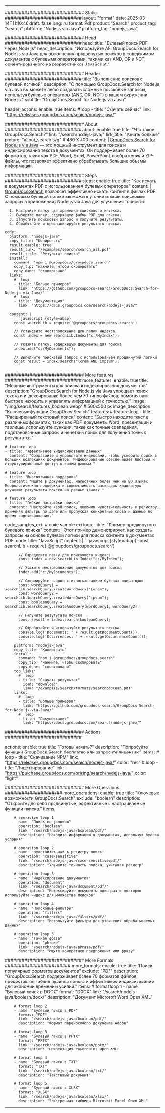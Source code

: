 
---
############################# Static ############################
layout: "format"
date:  2025-03-14T11:10:46
draft: false
lang: ru
format: Pdf
product: "Search"
product_tag: "search"
platform: "Node.js via Java"
platform_tag: "nodejs-java"

############################# Head ############################
head_title: "Булевый поиск PDF через Node.js"
head_description: "Используйте API GroupDocs.Search for Node.js via Java для выполнения продвинутых поисков в содержимом документов с булевыми операторами, такими как AND, OR и NOT, ориентированного на разработчиков JavaScript."

############################# Header ############################
title: "Выполнение поисков с булевой логикой" 
description: "С помощью GroupDocs.Search for Node.js via Java вы можете легко создавать сложные поисковые запросы, используя булевые операторы (AND, OR, NOT) в вашем окружении Node.js."
subtitle: "GroupDocs.Search for Node.js via Java" 

header_actions:
  enable: true
  items:
    #  loop
    - title: "Скачать сейчас"
      link: "https://releases.groupdocs.com/search/nodejs-java/"
      
############################# About ############################
about:
    enable: true
    title: "Что такое GroupDocs.Search?"
    link: "/search/nodejs-java/"
    link_title: "Узнать больше"
    picture: "about_search.svg" # 480 X 400
    content: |
       [GroupDocs.Search for Node.js via Java](/search/nodejs-java/) — это мощный инструмент для поиска и индексирования текста в документах. Он поддерживает более 70 форматов, таких как PDF, Word, Excel, PowerPoint, изображения и ZIP-файлы, что позволяет эффективно обрабатывать большие объемы информации.

############################# Steps ############################
steps:
    enable: true
    title: "Как искать в документах PDF с использованием булевых операторов"
    content: |
      [GroupDocs.Search](/search/nodejs-java/) позволяет эффективно искать контент в файлах PDF. С помощью булевой логики вы можете уточнить ваши поисковые запросы в приложениях Node.js via Java для улучшения точности.
      
      1. Настройте папку для хранения поискового индекса.
      2. Выберите папку, содержащую файлы PDF для поиска.
      3. Запустите поисковый запрос и получите результаты.
      4. Обработайте и проанализируйте результаты поиска.
   
    code:
      platform: "nodejs-java"
      copy_title: "Копировать"
      result_enable: true
      result_link: "/examples/search/search_all.pdf"
      result_title: "Результат поиска"
      install:
        command: "npm i @groupdocs/groupdocs.search"
        copy_tip: "нажмите, чтобы скопировать"
        copy_done: "скопировано"
      links:
        #  loop
        - title: "Больше примеров"
          link: "https://github.com/groupdocs-search/GroupDocs.Search-for-Node.js-via-Java/"
        #  loop
        - title: "Документация"
          link: "https://docs.groupdocs.com/search/nodejs-java/"
          
      content: |
        ```javascript {style=abap}
        const searchLib = require('@groupdocs/groupdocs.search')

        // Установите местоположение для папки индекса
        const index = new searchLib.Index("c:/MyIndex");

        // Укажите папку, содержащую документы для поиска
        index.add("c:/MyDocuments");

        // Выполните поисковый запрос с использованием продвинутой логики
        const result = index.search("lorem AND impsum");
        ```            

############################# More features ############################
more_features:
  enable: true
  title: "Мощные инструменты для поиска и индексирования документов"
  description: "GroupDocs.Search for Node.js via Java упрощает поиск текста и индексирование более чем 70 типов файлов, помогая вам быстрее находить и управлять информацией с точностью."
  image: "/img/search/features_boolean.webp" # 500x500 px
  image_description: "Ключевые функции GroupDocs.Search"
  features:
    # feature loop
    - title: "Расширенный текстовый поиск"
      content: "Быстро находите текст в различных форматах, таких как PDF, документы Word, презентации и таблицы. Используйте функции, такие как точные совпадения, подстановочные запросы и нечеткий поиск для получения точных результатов."

    # feature loop
    - title: "Эффективное индексирование данных"
      content: "Создавайте и управляйте индексами, чтобы ускорить поиск в больших коллекциях документов. Индексирование обеспечивает быстрый и структурированный доступ к вашим данным."

    # feature loop
    - title: "Многоязычная поддержка"
      content: "Ищите в документах, написанных более чем на 80 языках. Морфологическая поддержка и совместимость раскладок клавиатуры улучшают результаты поиска на разных языках."

    # feature loop
    - title: "Гибкие настройки поиска"
      content: "Настройте свой поиск, включив чувствительность к регистру, применяя фильтры по дате или пропуская конкретные слова и данные во время индексирования."
      
  code_samples_ext:
    # code sample ext loop
    - title: "Пример продвинутого булевого поиска"
      content: |
        Этот пример демонстрирует, как создать запросы на основе булевой логики для поиска контента в документах PDF.
      code:
        title: "JavaScript"
        content: |
          ```javascript {style=abap}
          const searchLib = require('@groupdocs/groupdocs.search')
          
          // Определите папку для поискового индекса
          const index = new searchLib.Index("c:/MyIndex");
              
          // Укажите местоположение документов для поиска
          index.add("c:/MyDocuments");

          // Сформируйте запрос с использованием булевых операторов
          const wordQuery1 = searchLib.SearchQuery.createWordQuery("Lorem");
          const wordQuery2 = searchLib.SearchQuery.createWordQuery("ipsum");
          const booleanQuery = searchLib.SearchQuery.createAndQuery(wordQuery1, wordQuery2);

          // Получите результаты поиска
          const result = index.search(booleanQuery);
          
          // Обработайте и используйте результаты поиска
          console.log('Documents: ' + result.getDocumentCount());
          console.log('Occurrences: ' + result.getOccurrenceCount());
          ```
        platform: "nodejs-java"
        copy_title: "Копировать"
        install:
          command: "npm i @groupdocs/groupdocs.search"
          copy_tip: "нажмите, чтобы скопировать"
          copy_done: "скопировано"
        top_links:
          #  loop
          - title: "Скачать результат"
            icon: "download"
            link: "/examples/search/formats/searchboolean.pdf"
        links:
          #  loop
          - title: "Больше примеров"
            link: "https://github.com/groupdocs-search/GroupDocs.Search-for-Node.js-via-Java/"
          #  loop
          - title: "Документация"
            link: "https://docs.groupdocs.com/search/nodejs-java/"
            

            


############################# Actions ############################

actions:
  enable: true
  title: "Готовы начать?"
  description: "Попробуйте функции GroupDocs.Search бесплатно или запросите лицензию"
  items:
    #  loop
    - title: "Скачивание NPM"
      link: "https://releases.groupdocs.com/search/nodejs-java/"
      color: "red"
        #  loop
    - title: "Лицензирование"
      link: "https://purchase.groupdocs.com/pricing/search/nodejs-java/"
      color: "light"


############################# More Operations #####################
more_operations:
    enable: true
    title: "Ключевые возможности GroupDocs.Search"
    exclude: "boolean"
    description: "Откройте для себя продвинутые, эффективные и настраиваемые функции поиска."
    items: 
          
        # operation loop 1
        - name: "Поиск по условию"
          operation: "boolean"
          link: "/search/nodejs-java/boolean/pdf/"
          description: "Находите информацию в документах, используя булевы условия"

        # operation loop 2
        - name: "Чувствительный к регистру поиск"
          operation: "case-sensitive"
          link: "/search/nodejs-java/case-sensitive/pdf/"
          description: "Улучшите точность поиска, учитывая регистр"

        # operation loop 3
        - name: "Индексирование документов"
          operation: "document"
          link: "/search/nodejs-java/document/pdf/"
          description: "Индексируйте документы один раз и повторно используйте индекс для множества поисков"

        # operation loop 4
        - name: "Поисковые фильтры"
          operation: "filters"
          link: "/search/nodejs-java/filters/pdf/"
          description: "Используйте фильтры для уточнения обрабатываемых данных"

        # operation loop 5
        - name: "Точная фраза"
          operation: "phrase"
          link: "/search/nodejs-java/phrase/pdf/"
          description: "Ищите конкретное предложение или фразу"
          
        
          
############################# More Formats ########################
more_formats:
    enable: true
    title: "Поиск популярных форматов документов"
    exclude: "PDF"
    description: "GroupDocs.Search поддерживает более 70 форматов файлов, предоставляя гибкие правила поиска и эффективное индексирование для экономии времени и усилий."
    items: 
        # format loop 1
        - name: "Булевый поиск в DOCX"
          format: "DOCX"
          link: "/search/nodejs-java/boolean/docx/"
          description: "Документ Microsoft Word Open XML"
          
        # format loop 2
        - name: "Булевый поиск в PDF"
          format: "PDF"
          link: "/search/nodejs-java/boolean/pdf/"
          description: "Формат переносимого документа Adobe"
          
        # format loop 3
        - name: "Булевый поиск в PPTX"
          format: "PPTX"
          link: "/search/nodejs-java/boolean/pptx/"
          description: "Презентация PowerPoint Open XML"

        # format loop 4
        - name: "Булевый поиск в TXT"
          format: "TXT"
          link: "/search/nodejs-java/boolean/txt/"
          description: "Текстовый документ"
          
        # format loop 5
        - name: "Булевый поиск в XLSX"
          format: "XLSX"
          link: "/search/nodejs-java/boolean/xlsx/"
          description: "Электронная таблица Microsoft Excel Open XML"
  

---